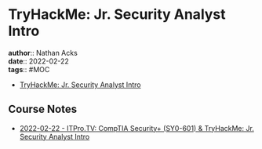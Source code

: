 # TryHackMe: Jr. Security Analyst Intro

**author**:: Nathan Acks  
**date**:: 2022-02-22  
**tags**:: #MOC

* [TryHackMe: Jr. Security Analyst Intro](https://tryhackme.com/room/jrsecanalystintrouxo)

## Course Notes

* [2022-02-22 - ITPro.TV: CompTIA Security+ (SY0-601) & TryHackMe: Jr. Security Analyst Intro](../log/2022-02-22-itprotv-comptia-security-plus-and-tryhackme-jr-security-analyst-intro.md)
